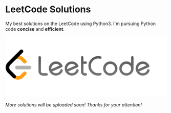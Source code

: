 # LeetCode Solutions
My best solutions on the LeetCode using Python3. I'm pursuing Python code **concise** and **efficient**.

![](leetcode2.png)

*More solutions will be uploaded soon! Thanks for your attention!*
